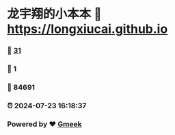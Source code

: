 # 龙宇翔的小本本 :link: https://longxiucai.github.io 
### :page_facing_up: [31](https://longxiucai.github.io/tag.html) 
### :speech_balloon: 1 
### :hibiscus: 84691 
### :alarm_clock: 2024-07-23 16:18:37 
### Powered by :heart: [Gmeek](https://github.com/Meekdai/Gmeek)

